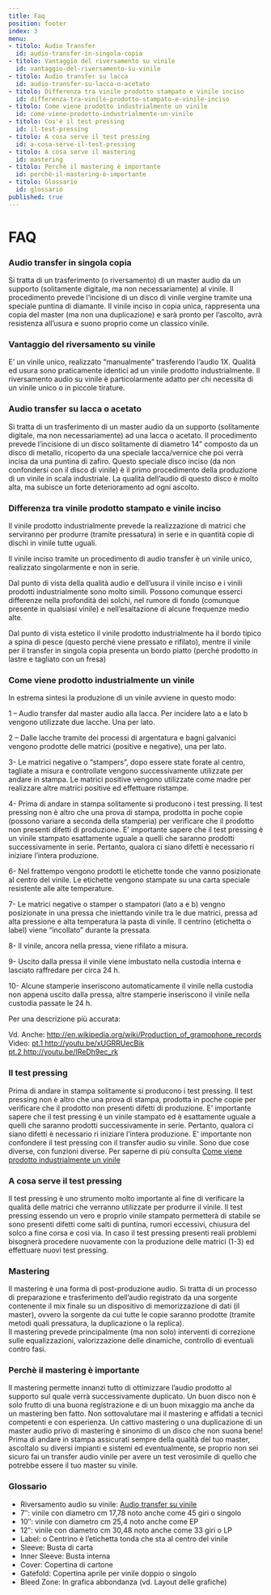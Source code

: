 ```yaml
---
title: Faq
position: footer
index: 3
menu:
- titolo: Audio Transfer
  id: audio-transfer-in-singola-copia
- titolo: Vantaggio del riversamento su vinile
  id: vantaggio-del-riversamento-su-vinile
- titolo: Audio transfer su lacca
  id: audio-transfer-su-lacca-o-acetato 
- titolo: Differenza tra vinile prodotto stampato e vinile inciso
  id: differenza-tra-vinile-prodotto-stampato-e-vinile-inciso
- titolo: Come viene prodotto industrialmente un vinile
  id: come-viene-prodotto-industrialmente-un-vinile
- titolo: Cos'è il test pressing
  id: il-test-pressing
- titolo: A cosa serve il test pressing
  id: a-cosa-serve-il-test-pressing
- titolo: A cosa serve il mastering
  id: mastering
- titolo: Perchè il mastering è importante
  id: perchè-il-mastering-è-importante
- titolo: Glossario
  id: glossario
published: true
---
```


# FAQ

### Audio transfer in singola copia
Si tratta di un trasferimento (o riversamento) di un master audio da un supporto (solitamente digitale, ma non necessariamente) al vinile. Il procedimento prevede l’incisione di un disco di vinile vergine tramite una speciale puntina di diamante. Il vinile inciso in copia unica, rappresenta una copia del master (ma non una duplicazione) e sarà pronto per l’ascolto, avrà resistenza all’usura e suono proprio come un classico vinile.

### Vantaggio del riversamento su vinile
E’ un vinile unico, realizzato “manualmente” trasferendo l’audio 1X. Qualità ed usura sono praticamente identici ad un vinile prodotto industrialmente. Il riversamento audio su vinile è particolarmente adatto per chi necessita di un vinile unico o in piccole tirature.

### Audio transfer su lacca o acetato  
Si tratta di un trasferimento di un master audio da un supporto (solitamente digitale, ma non necessariamente) ad una lacca o acetato. Il procedimento prevede l’incisione di un disco solitamente di diametro 14” composto da un disco di metallo, ricoperto da una speciale lacca/vernice che poi verrà incisa da una puntina di zafiro. Questo speciale disco inciso (da non confondersi con il disco di vinile) è il primo procedimento della produzione di un vinile in scala industriale. La qualità dell’audio di questo disco è molto alta, ma subisce un forte deterioramento ad ogni ascolto.

### Differenza tra vinile prodotto stampato e vinile inciso 
Il vinile prodotto industrialmente prevede la realizzazione di matrici che serviranno per produrre (tramite pressatura) in serie e in quantità copie di dischi in vinile tutte uguali.

Il vinile inciso tramite un procedimento di audio transfer è un vinile unico, realizzato singolarmente e non in serie.

Dal punto di vista della qualità audio e dell’usura il vinile inciso e i vinili prodotti industrialmente sono molto simili. Possono comunque esserci differenze nella profondità dei solchi, nel rumore di fondo (comunque presente in qualsiasi vinile) e nell’esaltazione di alcune frequenze medio alte.

Dal punto di vista  estetico il vinile prodotto industrialmente ha il bordo tipico a spina di pesce (questo perché viene pressato e rifilato), mentre il vinile per il transfer in singola copia presenta un bordo piatto (perché prodotto in lastre e tagliato con un fresa)

### Come viene prodotto industrialmente un vinile
In estrema sintesi la produzione di un vinile avviene in questo modo:

1 – Audio transfer dal master audio alla lacca. Per incidere lato a e lato b vengono utilizzate due lacche. Una per lato.

2 – Dalle lacche tramite dei processi di argentatura e bagni galvanici vengono prodotte delle matrici (positive e negative), una per lato.

3- Le matrici negative o “stampers”, dopo essere state forate al centro, tagliate a misura e controllate vengono successivamente utilizzate per andare in stampa. Le matrici positive vengono utilizzate come madre per realizzare altre matrici positive ed effettuare ristampe.

4- Prima di andare in stampa solitamente si producono i test pressing. Il test pressing non è altro che una prova di stampa, prodotta in poche copie (possono variare a seconda della stamperia) per verificare che il prodotto non presenti difetti di produzione. E’ importante sapere che il test pressing è un vinile stampato esattamente uguale a quelli che saranno prodotti successivamente in serie. Pertanto, qualora ci siano difetti è necessario ri iniziare l’intera produzione.

6- Nel frattempo vengono prodotti le etichette tonde che vanno posizionate al centro del vinile. Le etichette vengono stampate su una carta speciale resistente alle alte temperature.

7- Le matrici negative o stamper o stampatori (lato a e b) vengno posizionate in una pressa che iniettando vinile tra le due matrici, pressa ad alta pressione e alta temperatura la pasta di vinile. Il centrino (etichetta o label) viene “incollato” durante la pressata.

8- Il vinile, ancora nella pressa, viene rifilato a misura.

9- Uscito dalla pressa il vinile viene imbustato nella custodia interna e lasciato raffredare per circa 24 h.

10- Alcune stamperie inseriscono automaticamente il vinile nella custodia non appena uscito dalla pressa, altre stamperie inseriscono il vinile nella custodia passate le 24 h.

Per una descrizione più accurata:

Vd. Anche: <a target="blank" href="http://en.wikipedia.org/wiki/Production_of_gramophone_records">http://en.wikipedia.org/wiki/Production_of_gramophone_records</a><br>
Video: <a target="blank" href="http://youtu.be/xUGRRUecBik"> pt.1 http://youtu.be/xUGRRUecBik</a><br>
<a target="blank" href="http://youtu.be/IReDh9ec_rk">pt.2 http://youtu.be/IReDh9ec_rk</a>

### Il test pressing
Prima di andare in stampa solitamente si producono i test pressing. Il test pressing non è altro che una prova di stampa, prodotta in poche copie per verificare che il prodotto non presenti difetti di produzione. E’ importante sapere che il test pressing è un vinile stampato ed è esattamente uguale a quelli che saranno prodotti successivamente in serie. Pertanto, qualora ci siano difetti è necessario ri iniziare l’intera produzione. E’ importante non confondere il test pressing con il transfer audio su vinile. Sono due cose diverse, con funzioni diverse. Per saperne di più consulta [Come viene prodotto industrialmente un vinile](https://vinilificio.github.io/faq/#come-viene-prodotto-industrialmente-un-vinile)

### A cosa serve il test pressing
Il test pressing è uno strumento molto importante al fine di verificare la qualità delle matrici che verranno utilizzate per produrre il vinile. Il test pressing essendo un vero e proprio vinile stampato permetterà di stabile se sono presenti difetti come salti di puntina, rumori eccessivi, chiusura del solco a fine corsa e così via. In caso il test pressing presenti reali problemi bisognerà procedere nuovamente con la produzione delle matrici (1-3) ed effettuare nuovi test pressing.

### Mastering
Il mastering è una forma di post-produzione audio. Si tratta di un processo di preparazione e trasferimento dell’audio registrato da una sorgente contenente il mix finale su un dispositivo di memorizzazione di dati (il master), ovvero la sorgente da cui tutte le copie saranno prodotte (tramite metodi quali pressatura, la duplicazione o la replica).<br>
Il mastering prevede principalmente (ma non solo) interventi di correzione sulle equalizzazioni, valorizzazione delle dinamiche, controllo di eventuali contro fasi.

### Perchè il mastering è importante
Il mastering permette innanzi tutto di ottimizzare l’audio prodotto al supporto sul quale verrà successivamente duplicato. Un buon disco non è solo frutto di una buona registrazione e di un buon mixaggio ma anche da un mastering ben fatto. Non sottovalutare mai il mastering e affidati a tecnici competenti e con esperienza. Un cattivo mastering o una duplicazione di un master audio privo di mastering è sinonimo di un disco che non suona bene!<br>
Prima di andare in stampa assicurati sempre della qualità del tuo master, ascoltalo su diversi impianti e sistemi ed eventualmente, se proprio non sei sicuro fai un transfer audio vinile per avere un test verosimile di quello che potrebbe essere il tuo master su vinile.

### Glossario
* Riversamento audio su vinile: [Audio transfer su vinile](https://vinilificio.github.io/faq/#audio-transfer-in-singola-copia)
* 7″: vinile con diametro cm 17,78 noto anche come 45 giri o singolo
* 10″: vinile con diametro cm 25,4 noto anche come EP
* 12″: vinile con diametro cm 30,48 noto anche come 33 giri o LP  
* Label: o Centrino è l’etichetta tonda che sta al centro del vinile  
* Sleeve: Busta di carta
* Inner Sleeve: Busta interna  
* Cover: Copertina di cartone
* Gatefold: Copertina aprile per vinile doppio o singolo
* Bleed Zone: In grafica abbondanza (vd. Layout delle grafiche)


